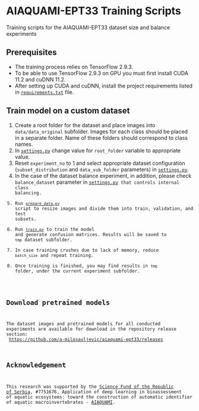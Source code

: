 # AIAQUAMI-EPT33 Training Scripts
Training scripts for the AIAQUAMI-EPT33 dataset size and balance experiments

## Prerequisites
- The training process relies on TensorFlow 2.9.3. 
- To be able to use TensorFlow 2.9.3 on GPU you must first install CUDA 11.2 and cuDNN 11.2.
- After setting up CUDA and cuDNN, install the project requirements listed in <code>[requirements.txt](requirements.txt)</code> file.

## Train model on a custom dataset
1) Create a root folder for the dataset and place images into <code>data/data_original</code> subfolder. 
Images for each class should be placed in a separate folder. Name of these folders should correspond to class names.
2) In <code>[settings.py](settings.py)</code> change value for <code>root_folder</code> variable to appropriate value.
3) Reset <code>experiment_no</code> to 1 and select appropriate dataset configuration (<code>subset_distribution</code> and <code>data_sub_folder</code> parameters) in <code>[settings.py](settings.py)</code>.
4) In the case of the dataset balance experiment, in addition, please check <code>balance_dataset</code> parameter in <code>[settings.py](settings.py) that controls internal class balancing.
5) Run <code>[prepare_data.py](prepare_data.py)</code> script to resize images and divide them into train, validation, and test subsets.
6) Run <code>[train.py](train.py)</code> to train the model and generate confusion matrices. 
Results will be saved to <code>tmp</code> dataset subfolder. 
7) In case training crushes due to lack of memory, reduce <code>batch_size</code> and repeat training.
8) Once training is finished, you may find results in <code>tmp</code> folder, under the current experiment subfolder. 

## Download pretrained models
The dataset images and pretrained models for all conducted experiments are available for download in the repository release section:<br/>
https://github.com/a-milosavljevic/aiaquami-ept33/releases

## Acknowledgement
This research was supported by the [Science Fund of the Republic of Serbia](http://fondzanauku.gov.rs/?lang=en), #7751676, Application of deep learning in bioassessment of aquatic ecosystems: toward the construction of automatic identifier of aquatic macroinvertebrates - [AIAQUAMI](https://twitter.com/AIAQUAMI).
